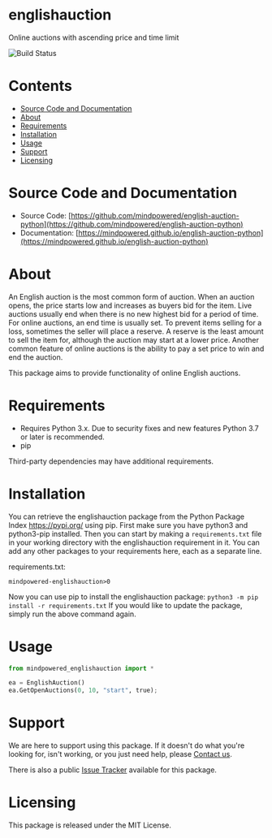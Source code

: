 
englishauction
==============
Online auctions with ascending price and time limit

![Build Status](https://mindpowered.dev/assets/images/github-badges/build-passing.svg)

Contents
========

* [Source Code and Documentation](#source-code-and-documentation)
* [About](#about)
* [Requirements](#requirements)
* [Installation](#installation)
* [Usage](#usage)
* [Support](#support)
* [Licensing](#licensing)

# Source Code and Documentation
- Source Code: [https://github.com/mindpowered/english-auction-python](https://github.com/mindpowered/english-auction-python)
- Documentation: [https://mindpowered.github.io/english-auction-python](https://mindpowered.github.io/english-auction-python)

# About
An English auction is the most common form of auction. When an auction opens, the price starts low and increases as buyers bid for the item. Live auctions usually end when there is no new highest bid for a period of time. For online auctions, an end time is usually set. To prevent items selling for a loss, sometimes the seller will place a reserve. A reserve is the least amount to sell the item for, although the auction may start at a lower price. Another common feature of online auctions is the ability to pay a set price to win and end the auction.

This package aims to provide functionality of online English auctions.

# Requirements
- Requires Python 3.x. Due to security fixes and new features Python 3.7 or later is recommended.
- pip


Third-party dependencies may have additional requirements.

# Installation
You can retrieve the englishauction package from the Python Package Index https://pypi.org/ using pip. First make sure you have python3 and python3-pip installed. Then you can start by making a `requirements.txt` file in your working directory with the englishauction requirement in it. You can add any other packages to your requirements here, each as a separate line.

requirements.txt:
```
mindpowered-englishauction>0
```
Now you can use pip to install the englishauction package: `python3 -m pip install -r requirements.txt`
If you would like to update the package, simply run the above command again.


# Usage
```python
from mindpowered_englishauction import *

ea = EnglishAuction()
ea.GetOpenAuctions(0, 10, "start", true);

```


# Support
We are here to support using this package. If it doesn't do what you're looking for, isn't working, or you just need help, please [Contact us][contact].

There is also a public [Issue Tracker][bugs] available for this package.

# Licensing
This package is released under the MIT License.



[bugs]: https://github.com/mindpowered/english-auction-python/issues
[contact]: https://mindpowered.dev/support/?ref=english-auction-python/
[docs]: https://mindpowered.github.io/english-auction-python/
[licensing]: https://mindpowered.dev/?ref=english-auction-python
[purchase]: https://mindpowered.dev/purchase/
